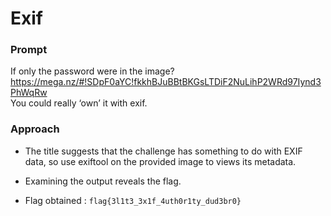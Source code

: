 # Exif

### Prompt

If only the password were in the image?
https://mega.nz/#!SDpF0aYC!fkkhBJuBBtBKGsLTDiF2NuLihP2WRd97Iynd3PhWqRw  
You could really ‘own’ it with exif.

### Approach

- The title suggests that the challenge has something to do with EXIF data, so use exiftool on the provided image to views its metadata.

- Examining the output reveals the flag.

- Flag obtained : ```flag{3l1t3_3x1f_4uth0r1ty_dud3br0}```

